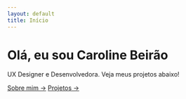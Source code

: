 ```yaml
---
layout: default
title: Início
---
```


# Olá, eu sou Caroline Beirão

UX Designer e Desenvolvedora. Veja meus projetos abaixo!

[Sobre mim →](/sobre)
[Projetos →](/projetos)
